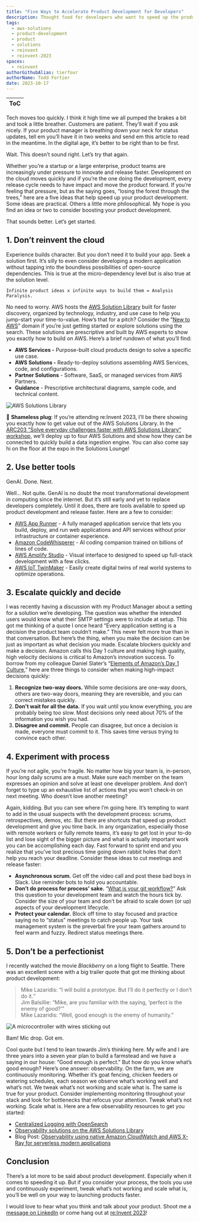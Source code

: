 ```yaml
---
title: "Five Ways to Accelerate Product Development for Developers"
description: Thought food for developers who want to speed up the product development lifecycle.  
tags:
  - aws-solutions
  - product-development
  - product
  - solutions
  - reinvent
  - reinvent-2023
spaces:
  - reinvent
authorGithubAlias: tierfour
authorName: Todd Fortier
date: 2023-10-17
---
```


|ToC|
|---|

Tech moves too quickly. I think it high time we all pumped the brakes a bit and took a little breather. Customers are patient. They’ll wait if you ask nicely. If your product manager is breathing down your neck for status updates, tell em you’ll have it in two weeks and send em this article to read in the meantime. In the digital age, it’s better to be right than to be first.

Wait. This doesn’t sound right. Let’s try that again.

Whether you’re a startup or a large enterprise, product teams are increasingly under pressure to innovate and release faster. Development on the cloud moves quickly and if you’re the one doing the development, every release cycle needs to have impact and move the product forward. If you’re feeling that pressure, but as the saying goes, “losing the forest through the trees,” here are a five ideas that help speed up your product development. Some ideas are practical. Others a little more philosophical. My hope is you find an idea or two to consider boosting your product development.

That sounds better. Let’s get started.

## 1. Don’t reinvent the cloud

Experience builds character. But you don’t need it to build your app. Seek a solution first. It’s silly to even consider developing a modern application without tapping into the boundless possibilities of open-source dependencies. This is true at the micro-dependency level but is also true at the solution level.

`Infinite product ideas x infinite ways to build them = Analysis Paralysis.`

No need to worry. AWS hosts the [AWS Solution Library](https://aws.amazon.com/solutions/?sc_channel=el&sc_campaign=reinvent&sc_content=five-ways-to-accelerate-product-development-for-developers&sc_geo=mult&sc_country=mult&sc_outcome=acq) built for faster discovery, organized by technology, industry, and use case to help you jump-start your time-to-value. How’s that for a pitch? Consider the “[New to AWS](https://aws.amazon.com/solutions/new-to-aws/?sc_channel=el&sc_campaign=reinvent&sc_content=five-ways-to-accelerate-product-development-for-developers&sc_geo=mult&sc_country=mult&sc_outcome=acq)” domain if you’re just getting started or explore solutions using the search. These solutions are prescriptive and built by AWS experts to show you exactly how to build on AWS. Here’s a brief rundown of what you’ll find:

* **AWS Services -** Purpose-built cloud products design to solve a specific use case.
* **AWS Solutions -** Ready-to-deploy solutions assembling AWS Services, code, and configurations.
* **Partner Solutions** - Software, SaaS, or managed services from AWS Partners.
* **Guidance** - Prescriptive architectural diagrams, sample code, and technical content.

![AWS Solutions Library](images/aws-amazon-solutions.webp)

📣 **Shameless plug**: If you’re attending re:Invent 2023, I’ll be there showing you exactly how to get value out of the AWS Solutions Library. In the [ARC203 “Solve everyday challenges faster with AWS Solutions Library“ workshop](https://hub.reinvent.awsevents.com/attendee-portal/catalog/?search=ARC203&sc_channel=el&sc_campaign=reinvent&sc_content=five-ways-to-accelerate-product-development-for-developers&sc_geo=mult&sc_country=mult&sc_outcome=acq), we’ll deploy up to four AWS Solutions and show how they can be connected to quickly build a data ingestion engine. You can also come say hi on the floor at the expo in the Solutions Lounge! 

## 2. Use better tools

GenAI. Done. Next.

Well... Not quite. GenAI is no doubt the most transformational development in computing since the internet. But it’s still early and yet to replace developers completely. Until it does, there are tools available to speed up product development and release faster. Here are a few to consider:

* [AWS App Runner](https://aws.amazon.com/apprunner/?sc_channel=el&sc_campaign=reinvent&sc_content=five-ways-to-accelerate-product-development-for-developers&sc_geo=mult&sc_country=mult&sc_outcome=acq) - A fully managed application service that lets you build, deploy, and run web applications and API services without prior infrastructure or container experience.
* [Amazon CodeWhisperer](https://aws.amazon.com/codewhisperer?trk=83c710fd-0a7a-416b-9bb8-baa535b64ee0&sc_channel=el) - AI coding companion trained on billions of lines of code.
* [AWS Amplify Studio](https://aws.amazon.com/amplify/studio/?sc_channel=el&sc_campaign=reinvent&sc_content=five-ways-to-accelerate-product-development-for-developers&sc_geo=mult&sc_country=mult&sc_outcome=acq) - Visual interface to designed to speed up full-stack development with a few clicks.
* [AWS IoT TwinMaker](https://aws.amazon.com/iot-twinmaker/?sc_channel=el&sc_campaign=reinvent&sc_content=five-ways-to-accelerate-product-development-for-developers&sc_geo=mult&sc_country=mult&sc_outcome=acq) - Easily create digital twins of real world systems to optimize operations.

## 3. Escalate quickly and decide

I was recently having a discussion with my Product Manager about a setting for a solution we’re developing. The question was whether the intended users would know what their SMTP settings were to include at setup. This got me thinking of a quote I once heard “Every application setting is a decision the product team couldn’t make.” This never felt more true than in that conversation. But here’s the thing, when you make the decision can be just as important as what decision you made. Escalate blockers quickly and make a decision. Amazon calls this Day 1 culture and making high quality, high velocity decisions is critical to Amazon’s innovation success. To borrow from my colleague Daniel Slater’s “[Elements of Amazon’s Day 1 Culture](https://aws.amazon.com/executive-insights/content/how-amazon-defines-and-operationalizes-a-day-1-culture/?sc_channel=el&sc_campaign=reinvent&sc_content=five-ways-to-accelerate-product-development-for-developers&sc_geo=mult&sc_country=mult&sc_outcome=acq),” here are three things to consider when making high-impact decisions quickly:

1. **Recognize two-way doors.** While some decisions are one-way doors, others are two-way doors, meaning they are reversible, and you can correct mistakes quickly.
2. **Don't wait for all the data.** If you wait until you know everything, you are probably being too slow. Most decisions only need about 70% of the information you wish you had.
3. **Disagree and commit.** People can disagree, but once a decision is made, everyone must commit to it. This saves time versus trying to convince each other.

## 4. Experiment with process

If you’re not agile, you’re fragile. No matter how big your team is, in-person, hour long daily scrums are a must. Make sure each member on the team expresses an opinion and solve at least one developer problem. And don’t forget to type up an exhaustive list of actions that you won’t check-in on next meeting. Who doesn’t love another meeting?

Again, kidding. But you can see where I’m going here. It’s tempting to want to add in the usual suspects with the development process: scrums, retrospectives, demos, etc. But there are shortcuts that speed up product development and give you time back. In any organization, especially those with remote workers or fully remote teams, it’s easy to get lost in your to-do list and lose sight of the bigger picture and what is actually important work you can be accomplishing each day. Fast forward to sprint end and you realize that you’ve lost precious time going down rabbit holes that don’t help you reach your deadline. Consider these ideas to cut meetings and release faster:

* **Asynchronous scrum.** Get off the video call and post these bad boys in Slack. Use reminder bots to hold you accountable.
* **Don’t do process for process’ sake.** “[What is your git workflow?](https://aws.amazon.com/blogs/devops/implementing-gitflow-with-amazon-codecatalyst/?sc_channel=el&sc_campaign=reinvent&sc_content=five-ways-to-accelerate-product-development-for-developers&sc_geo=mult&sc_country=mult&sc_outcome=acq)” Ask this question to your development team and watch the hours tick by. Consider the size of your team and don’t be afraid to scale down (or up) aspects of your development lifecycle.
* **Protect your calendar.** Block off time to stay focused and practice saying no to “status” meetings to catch people up. Your task management system is the preverbal fire your team gathers around to feel warm and fuzzy. Redirect status meetings there.

## 5. Don’t be a perfectionist

I recently watched the movie *Blackberry* on a long flight to Seattle. There was an excellent scene with a big trailer quote that got me thinking about product development:

> Mike Lazaridis: “I will build a prototype. But I’ll do it perfectly or I don’t do it.“  
> Jim Balsillie: “Mike, are you familiar with the saying, ‘perfect is the enemy of good?’”  
> Mike Lazaridis: “Well, good enough is the enemy of humanity.”  

![A microcontroller with wires sticking out](images/prototype.png)

Bam! Mic drop. Got em.

Cool quote but I tend to lean towards Jim’s thinking here. My wife and I are three years into a seven year plan to build a farmstead and we have a saying in our house: “Good enough is perfect.” But how do you know what’s good enough? Here’s one answer: observability. On the farm, we are continuously monitoring. Whether it’s goat fencing, chicken feeders or watering schedules, each season we observe what’s working well and what’s not. We tweak what’s not working and scale what is. The same is true for your product. Consider implementing monitoring throughout your stack and look for bottlenecks that refocus your attention. Tweak what’s not working. Scale what is. Here are a few observability resources to get you started:

* [Centralized Logging with OpenSearch](https://aws.amazon.com/solutions/implementations/centralized-logging-with-opensearch//?did=sl_card&trk=sl_card&sc_channel=el&sc_campaign=reinvent&sc_content=five-ways-to-accelerate-product-development-for-developers&sc_geo=mult&sc_country=mult&sc_outcome=acq)
* [Observability solutions on the AWS Solutions Library](https://aws.amazon.com/solutions/cloud-foundations/capabilities/observability/?sc_channel=el&sc_campaign=reinvent&sc_content=five-ways-to-accelerate-product-development-for-developers&sc_geo=mult&sc_country=mult&sc_outcome=acq)
* Blog Post: [Observability using native Amazon CloudWatch and AWS X-Ray for serverless modern applications](https://aws.amazon.com/blogs/mt/observability-using-native-amazon-cloudwatch-and-aws-x-ray-for-serverless-modern-applications/?sc_channel=el&sc_campaign=reinvent&sc_content=five-ways-to-accelerate-product-development-for-developers&sc_geo=mult&sc_country=mult&sc_outcome=acq)

## Conclusion

There’s a lot more to be said about product development. Especially when it comes to speeding it up. But if you consider your process, the tools you use and continuously experiment, tweak what’s not working and scale what is, you’ll be well on your way to launching products faster.

I would love to hear what you think and talk about your product. Shoot me a [message on LinkedIn](https://www.linkedin.com/in/tierfour) or come hang out at [re:Invent 2023](https://hub.reinvent.awsevents.com/attendee-portal/catalog/?search=ARC203?sc_channel=el&sc_campaign=reinvent&sc_content=five-ways-to-accelerate-product-development-for-developers&sc_geo=mult&sc_country=mult&sc_outcome=acq)!
